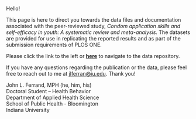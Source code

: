 Hello!

This page is here to direct you towards the data files and documentation associated with the peer-reviewed study, <i>Condom application skills and self-efficacy in youth: A systematic review and meta-analysis</i>. The datasets are provided for use in replicating the reported results and as part of the submission requirements of PLOS ONE.
  
Please click the link to the left or <a href="https://github.com/jlferrand/condomsysma"><b>here</b></a> to navigate to the data repository.
 
If you have any questions regarding the publication or the data, please feel free to reach out to me at jlferran@iu.edu. Thank you!

<p>John L. Ferrand, MPH (he, him, his)<br>
Doctoral Student – Health Behavior<br>
Department of Applied Health Science<br>
School of Public Health - Bloomington<br>
Indiana University</p>
